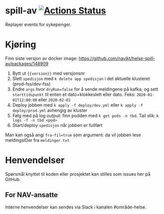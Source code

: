 spill-av [![Actions Status](https://github.com/navikt/helse-spill-av/workflows/master/badge.svg)](https://github.com/navikt/helse-spill-av/actions)
=============

Replayer events for sykepenger.

# Kjøring

Finn siste versjon av docker image: 
https://github.com/navikt/helse-spill-av/packages/148909

1. Bytt ut `{{version}}` med versjonsnr
2. Slett `spedisjon` med `k delete app spedisjon` i det aktuelle klusteret (prod-fss/dev-fss)
3. Endre `args` hvor `dryRun=false` for å sende meldingene på kafka, og sett `starttidspunkt` til enten et dato+klokkeslett eller dato.
    Feks: `2020-01-01T12:00:00` eller `2020-02-01`
4. Deploy jobben med `k apply -f deploy/dev.yml` eller `k apply -f deploy/prod.yml` avhengig av kluster
5. Følg med på log output: finn podden med `k get pods -n tbd`. Tail slik: `k logs -f -n tbd <pod>`
6. Start/deploy `spedisjon` når jobben er fullført

Man kan også angi `fra-fil=true` som argument: da vil jobben lese meldingsIDer fra `meldinger.txt`

# Henvendelser

Spørsmål knyttet til koden eller prosjektet kan stilles som issues her på GitHub.

## For NAV-ansatte

Interne henvendelser kan sendes via Slack i kanalen #område-helse.
